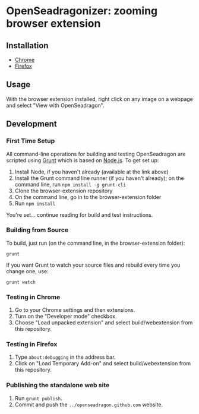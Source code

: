 # OpenSeadragonizer: zooming browser extension

## Installation

- [Chrome](https://chrome.google.com/webstore/detail/openseadragonizer/lbjfeiidhldnfohmhnnnjgcmgjbnibgd)
- [Firefox](https://addons.mozilla.org/en-US/firefox/addon/openseadragonizer/)

## Usage

With the browser extension installed, right click on any image on a webpage and select "View with OpenSeadragon".

## Development

### First Time Setup

All command-line operations for building and testing OpenSeadragon are scripted using [Grunt](http://gruntjs.com/) which is based on [Node.js](http://nodejs.org/). To get set up:

1. Install Node, if you haven't already (available at the link above)
1. Install the Grunt command line runner (if you haven't already); on the command line, run `npm install -g grunt-cli`
1. Clone the browser-extension repository
1. On the command line, go in to the browser-extension folder
1. Run `npm install`

You're set... continue reading for build and test instructions.

### Building from Source

To build, just run (on the command line, in the browser-extension folder):

    grunt

If you want Grunt to watch your source files and rebuild every time you change one, use:

    grunt watch

### Testing in Chrome

1. Go to your Chrome settings and then extensions.
1. Turn on the "Developer mode" checkbox.
1. Choose "Load unpacked extension" and select build/webextension from this repository.

### Testing in Firefox

1. Type `about:debugging` in the address bar.
1. Click on "Load Temporary Add-on" and select build/webextension from this repository.

### Publishing the standalone web site

1. Run `grunt publish`.
1. Commit and push the `../openseadragon.github.com` website.
